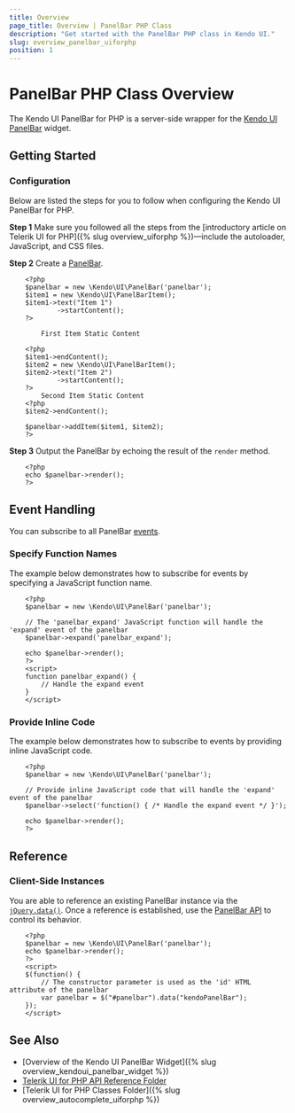 ```yaml
---
title: Overview
page_title: Overview | PanelBar PHP Class
description: "Get started with the PanelBar PHP class in Kendo UI."
slug: overview_panelbar_uiforphp
position: 1
---
```


# PanelBar  PHP Class Overview

The Kendo UI PanelBar for PHP is a server-side wrapper for the [Kendo UI PanelBar](/api/javascript/ui/panelbar) widget.

## Getting Started

### Configuration

Below are listed the steps for you to follow when configuring the Kendo UI PanelBar for PHP.

**Step 1** Make sure you followed all the steps from the [introductory article on Telerik UI for PHP]({% slug overview_uiforphp %})&mdash;include the autoloader, JavaScript, and CSS files.

**Step 2** Create a [PanelBar](/api/php/Kendo/UI/PanelBar).



        <?php
        $panelbar = new \Kendo\UI\PanelBar('panelbar');
        $item1 = new \Kendo\UI\PanelBarItem();
        $item1->text("Item 1")
                ->startContent();
        ?>

            First Item Static Content

        <?php
        $item1->endContent();
        $item2 = new \Kendo\UI\PanelBarItem();
        $item2->text("Item 2")
                ->startContent();
        ?>
            Second Item Static Content
        <?php
        $item2->endContent();

        $panelbar->addItem($item1, $item2);
        ?>

**Step 3** Output the PanelBar by echoing the result of the `render` method.



        <?php
        echo $panelbar->render();
        ?>

## Event Handling

You can subscribe to all PanelBar [events](/api/javascript/ui/panelbar#events).

### Specify Function Names

The example below demonstrates how to subscribe for events by specifying a JavaScript function name.



        <?php
        $panelbar = new \Kendo\UI\PanelBar('panelbar');

        // The 'panelbar_expand' JavaScript function will handle the 'expand' event of the panelbar
        $panelbar->expand('panelbar_expand');

        echo $panelbar->render();
        ?>
        <script>
        function panelbar_expand() {
            // Handle the expand event
        }
        </script>

### Provide Inline Code

The example below demonstrates how to subscribe to events by providing inline JavaScript code.



        <?php
        $panelbar = new \Kendo\UI\PanelBar('panelbar');

        // Provide inline JavaScript code that will handle the 'expand' event of the panelbar
        $panelbar->select('function() { /* Handle the expand event */ }');

        echo $panelbar->render();
        ?>

<!--*-->
## Reference

### Client-Side Instances

You are able to reference an existing PanelBar instance via the [`jQuery.data()`](https://api.jquery.com/jQuery.data/). Once a reference is established, use the [PanelBar API](/api/javascript/ui/panelbar#methods) to control its behavior.



        <?php
        $panelbar = new \Kendo\UI\PanelBar('panelbar');
        echo $panelbar->render();
        ?>
        <script>
        $(function() {
            // The constructor parameter is used as the 'id' HTML attribute of the panelbar
            var panelbar = $("#panelbar").data("kendoPanelBar");
        });
        </script>

## See Also

* [Overview of the Kendo UI PanelBar Widget]({% slug overview_kendoui_panelbar_widget %})
* [Telerik UI for PHP API Reference Folder](/api/php/Kendo/UI/AutoComplete)
* [Telerik UI for PHP Classes Folder]({% slug overview_autocomplete_uiforphp %})
